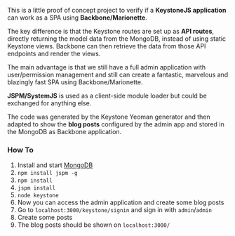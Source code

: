 This is a little proof of concept project to verify if a **KeystoneJS application** can work as a SPA using **Backbone/Marionette**.

The key difference is that the Keystone routes are set up as **API routes**, directly returning the model data from the MongoDB, instead of using static Keystone views.
Backbone can then retrieve the data from those API endpoints and render the views.

The main advantage is that we still have a full admin application with user/permission management and still can create a fantastic, marvelous and blazingly fast SPA using Backbone/Marionette.

**JSPM/SystemJS** is used as a client-side module loader but could be exchanged for anything else.

The code was generated by the Keystone Yeoman generator and then adapted to show the **blog posts** configured by the admin app and stored in the MongoDB as Backbone application.

### How To
1. Install and start [MongoDB](https://www.mongodb.org)
2. `npm install jspm -g`
3. `npm install`
4. `jspm install`
5. `node keystone`
6. Now you can access the admin application and create some blog posts
  1. Go to `localhost:3000/keystone/signin` and sign in with `admin`/`admin`
  2. Create some posts
7. The blog posts should be shown on `localhost:3000/`
